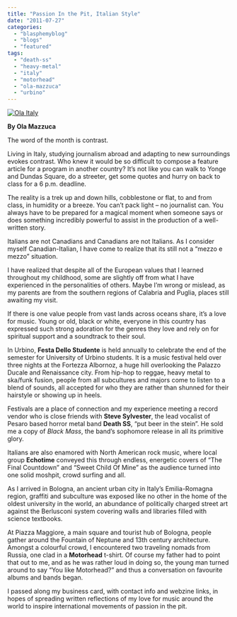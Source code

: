```yaml
---
title: "Passion In the Pit, Italian Style"
date: "2011-07-27"
categories: 
  - "blasphemyblog"
  - "blogs"
  - "featured"
tags: 
  - "death-ss"
  - "heavy-metal"
  - "italy"
  - "motorhead"
  - "ola-mazzuca"
  - "urbino"
---
```


[![](http://www.hellbound.ca/wp-content/uploads/2011/07/Ola-Italy-590x393.jpg "Ola Italy")](http://www.hellbound.ca/wp-content/uploads/2011/07/Ola-Italy.jpeg)

**By Ola Mazzuca**

The word of the month is contrast.

Living in Italy, studying journalism abroad and adapting to new surroundings evokes contrast. Who knew it would be so difficult to compose a feature article for a program in another country? It’s not like you can walk to Yonge and Dundas Square, do a streeter, get some quotes and hurry on back to class for a 6 p.m. deadline.

The reality is a trek up and down hills, cobblestone or flat, to and from class, in humidity or a breeze. You can’t pack light – no journalist can. You always have to be prepared for a magical moment when someone says or does something incredibly powerful to assist in the production of a well-written story.

Italians are not Canadians and Canadians are not Italians. As I consider myself Canadian-Italian, I have come to realize that its still not a “mezzo e mezzo” situation.

I have realized that despite all of the European values that I learned throughout my childhood, some are slightly off from what I have experienced in the personalities of others. Maybe I’m wrong or mislead, as my parents are from the southern regions of Calabria and Puglia, places still awaiting my visit.

If there is one value people from vast lands across oceans share, it’s a love for music. Young or old, black or white, everyone in this country has expressed such strong adoration for the genres they love and rely on for spiritual support and a soundtrack to their soul.

In Urbino, **Festa Dello Studente** is held annually to celebrate the end of the semester for University of Urbino students. It is a music festival held over three nights at the Fortezza Albornoz, a huge hill overlooking the Palazzo Ducale and Renaissance city. From hip-hop to reggae, heavy metal to ska/funk fusion, people from all subcultures and majors come to listen to a blend of sounds, all accepted for who they are rather than shunned for their hairstyle or showing up in heels.

Festivals are a place of connection and my experience meeting a record vendor who is close friends with **Steve Sylvester**, the lead vocalist of Pesaro based horror metal band **Death SS**, “put beer in the stein”. He sold me a copy of _Black Mass_, the band’s sophomore release in all its primitive glory.

Italians are also enamored with North American rock music, where local group **Echotime** conveyed this through endless, energetic covers of “The Final Countdown” and “Sweet Child Of Mine” as the audience turned into one solid moshpit, crowd surfing and all.

As I arrived in Bologna, an ancient urban city in Italy’s Emilia-Romagna region, graffiti and subculture was exposed like no other in the home of the oldest university in the world, an abundance of politically charged street art against the Berlusconi system covering walls and libraries filled with science textbooks.

At Piazza Maggiore, a main square and tourist hub of Bologna, people gather around the Fountain of Neptune and 13th century architecture. Amongst a colourful crowd, I encountered two traveling nomads from Russia, one clad in a **Motorhead** t-shirt. Of course my father had to point that out to me, and as he was rather loud in doing so, the young man turned around to say “You like Motorhead?” and thus a conversation on favourite albums and bands began.

I passed along my business card, with contact info and webzine links, in hopes of spreading written reflections of my love for music around the world to inspire international movements of passion in the pit.
